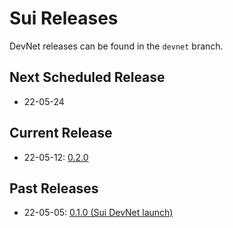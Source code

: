 # Sui Releases

DevNet releases can be found in the `devnet` branch.

## Next Scheduled Release
* 22-05-24

## Current Release
* 22-05-12: [0.2.0](https://medium.com/mysten-labs/sui-release-notes-v0-2-0-7b377e2bf01)

## Past Releases
* 22-05-05: [0.1.0 (Sui DevNet launch)](https://medium.com/mysten-labs/sui-devnet-public-release-a2be304ff36b)

